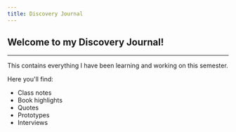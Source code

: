 ```yaml
---
title: Discovery Journal
---
```


## Welcome to my Discovery Journal!
_______
This contains everything I have been learning and working on this semester. 

Here you'll find:

- Class notes
- Book highlights
- Quotes
- Prototypes
- Interviews
